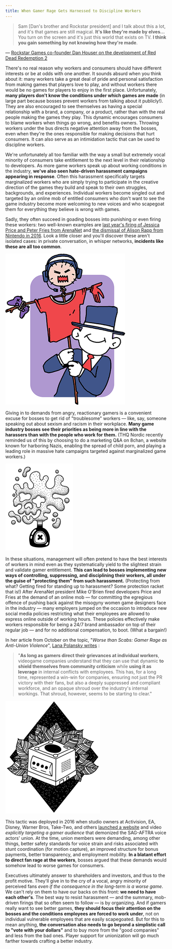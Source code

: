 ```yaml
---
title: When Gamer Rage Gets Harnessed to Discipline Workers
---
```


> Sam [Dan's brother and Rockstar president] and I talk about this a lot, and
> it's that games are still magical. **It's like they're made by elves…** You
> turn on the screen and it's just this world that exists on TV. **I think you
> gain something by not knowing how they're made**.

<div class="md-attribution">
&#x2014;
<a href="https://www.polygon.com/2018/10/27/18029154/red-dead-redemption-2-working-conditions-rockstar-games-overtime-labor">
Rockstar Games co-founder Dan Houser on the development of Red Dead Redemption 2
</a>
</div>

There's no real reason why workers and consumers should have different interests
or be at odds with one another. It sounds absurd when you think about it: many
workers take a great deal of pride and personal satisfaction from making games
that players love to play, and without workers there would be no games for
players to enjoy in the first place. Unfortunately, **many players don't know
the conditions under which games are made** (in large part because bosses
prevent workers from talking about it publicly!). They are also encouraged to
see themselves as having a special relationship with a brand, a company, or a
product, rather than with the real people making the games they play. This
dynamic encourages consumers to blame workers when things go wrong, and benefits
owners. Throwing workers under the bus directs negative attention away from the
bosses, even when they're the ones responsible for making decisions that hurt
consumers. It can also serve as an intimidation tactic that can be used to
discipline workers.

We're unfortunately all too familiar with the way a small but extremely vocal
minority of consumers take entitlement to the next level in their relationship
to developers. As more game workers speak up about working conditions in the
industry, **we've also seen hate-driven harassment campaigns appearing in
response**. Often this harassment specifically targets marginalized workers who
are simply trying to participate in the creative direction of the games they
build and speak to their own struggles, backgrounds, and experiences. Individual
workers become singled out and targeted by an online mob of entitled consumers
who don't want to see the game industry become more welcoming to new voices and
who scapegoat them for everything they believe is wrong with games.

Sadly, they often succeed in goading bosses into punishing or even firing these
workers: two well-known examples are [last year's firing of Jessica Price and
Peter Fries from
ArenaNet](https://www.polygon.com/2018/7/9/17549492/arenanet-jessica-price-guild-wars-2-writer-fired)
and [the dismissal of Alison Rapp from Nintendo in
2016](https://kotaku.com/nintendo-employee-terminated-after-smear-campaign-over-1768100368).
Look a little closer and you'll discover these aren't isolated cases: in private
conversation, in whisper networks, **incidents like these are all too common**.

<div class="md-img right off-8">
<img
  src="/images/scarecrow.png"
  alt="Boss brandishing a Gamer Puppet"
/>
</div>

Giving in to demands from angry, reactionary gamers is a convenient excuse for
bosses to get rid of "troublesome" workers — like, say, someone speaking out
about sexism and racism in their workplace. **Many game industry bosses see
their priorities as being more in line with the harassers than with the people
who work for them.** (THQ Nordic recently reminded us of this by choosing to do
a marketing Q&A on 8chan, a website known for harboring Nazis, enabling the
spread of child porn, and playing a leading role in massive hate campaigns
targeted against marginalized game workers.)

<div class="md-img left off-8">
<img
  src="/images/poison.png"
  alt="Poison"
/>
</div>

In these situations, management will often pretend to have the best interests of
workers in mind even as they systematically yield to the slightest strain and
validate gamer entitlement. **This can lead to bosses implementing new ways of
controlling, suppressing, and disciplining their workers, all under the guise of
"protecting them" from such harassment.** (Protecting from what? Getting fired
for standing up to harassment? Some protection racket that is!) After ArenaNet
president Mike O'Brien fired developers Price and Fries at the demand of an
online mob — for committing the egregious offence of pushing back against the
misogyny women game designers face in the industry — many employers jumped on
the occasion to introduce new social media policies restricting what their
employees are allowed to express online outside of working hours. These policies
effectively make workers responsible for being a 24/7 brand ambassador on top of
their regular job — and for no additional compensation, to boot. (What a
bargain!)

In her article from October on the topic, "*Worse than Scabs: Gamer Rage as
Anti-Union Violence*", [Lana Polansky
writes](https://rhizome.org/editorial/2018/oct/30/worse-than-scabs-gamer-rager-as-anti-worker-violence/)
:

> "**As long as gamers direct their grievances at individual workers**,
> videogame companies understand that they can use that dynamic **to shield
> themselves from community criticism** while **using it as leverage** in
> internal conflicts with employees. This has, for a long time, represented a
> win-win for companies, ensuring not just the PR victory with their fans, but
> also a deeply suppressed and compliant workforce, and an opaque shroud over
> the industry's internal workings. That shroud, however, seems to be starting
> to clear."

<div class="md-img left off-8">
<img
  src="/images/gamecube.png"
  alt="Gamecube"
/>
</div>

This tactic was deployed in 2016 when studio owners at Activision, EA, Disney,
Warner Bros, Take-Two, and others [launched a
website](https://www.polygon.com/2016/10/28/13458724/voice-actors-strike-video-game-website-attacks)
and video *explicitly targeting a gamer audience* that demonized the SAG-AFTRA
voice actors' union. At the time, union members were demanding, among other
things, better safety standards for voice strain and risks associated with stunt
coordination (for motion capture), an improved structure for bonus payments,
better transparency, and employment mobility. **In a blatant effort to direct
fan rage at the workers**, bosses argued that these demands would somehow lead
to worse games for consumers.

Executives ultimately answer to shareholders and investors, and thus to the
profit motive. They'll give in to the cry of a vocal, angry minority of
perceived fans *even if the consequence in the long-term is a worse game*. We
can't rely on them to have our backs on this front: **we need to have each
other's**. The best way to resist harassment — and the summary, mob-driven
firings that so often seem to follow — is by organizing. And if gamers really
want to see better games, **they should focus their attention on the bosses and
the conditions employees are forced to work under**, not on individual
vulnerable employees that are easily scapegoated. But for this to mean anything,
**the conversation also needs to go beyond a simplistic call to "vote with your
dollars"** and to buy more from the "good companies" and less from the bad ones.
Player support for unionization will go much farther towards crafting a better
industry.
